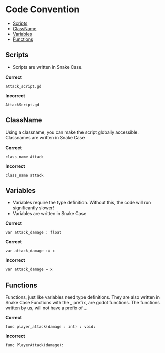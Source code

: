 # Code Convention 

- [Scripts](#scripts)
- [ClassName](#classname)
- [Variables](#variables)
- [Functions](#functions)

## Scripts
- Scripts are written in Snake Case.

**Correct**
```
attack_script.gd
```
**Incorrect**
```
AttackScript.gd
```
  
## ClassName
  Using a classname, you can make the script globally accessible.
  Classnames are written in Snake Case
  
  **Correct**
  ```gdscript
  class_name Attack
  ```
  **Incorrect**
  ```gdscript
  class_name attack
  ```

## Variables
- Variables require the type definition. Without this, the code will run significantly slower!
- Variables are written in Snake Case
  
 **Correct**
  ```gdscript
  var attack_damage : float
  ```
  **Correct**
  ```gdscript
  var attack_damage := x
  ```
  **Incorrect**
  ```gdscript
  var attack_damage = x
  ```

## Functions
  Functions, just like variables need type definitions. They are also written in Snake Case
  Functions with the _ prefix, are godot functions. The functions written by us, will not have a prefix of _
  
  **Correct**
  ```gdscript
  func player_attack(damage : int) : void:
  ```
  **Incorrect**
  ```gdscript
  func PlayerAttack(damage):
  ```
